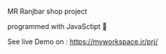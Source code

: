 MR Ranjbar shop project 

programmed with JavaSctipt 🚀

See live Demo on : 
https://myworkspace.ir/prj/
